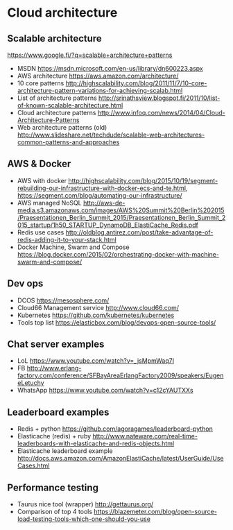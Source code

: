 # Cloud architecture

## Scalable architecture

https://www.google.fi/?q=scalable+architecture+patterns

- MSDN https://msdn.microsoft.com/en-us/library/dn600223.aspx
- AWS architecture https://aws.amazon.com/architecture/
- 10 core patterns http://highscalability.com/blog/2011/11/7/10-core-architecture-pattern-variations-for-achieving-scalab.html
- List of architecture patterns http://srinathsview.blogspot.fi/2011/10/list-of-known-scalable-architecture.html
- Cloud architecture patterns http://www.infoq.com/news/2014/04/Cloud-Architecture-Patterns
- Web architecture patterns (old) http://www.slideshare.net/techdude/scalable-web-architectures-common-patterns-and-approaches

## AWS & Docker

- AWS with docker http://highscalability.com/blog/2015/10/19/segment-rebuilding-our-infrastructure-with-docker-ecs-and-te.html, https://segment.com/blog/automating-our-infrastructure/
- AWS managed NoSQL http://aws-de-media.s3.amazonaws.com/images/AWS%20Summit%20Berlin%202015/Praesentationen_Berlin_Summit_2015/Praesentationen_Berlin_Summit_2015_startup/1h50_STARTUP_DynamoDB_ElastiCache_Redis.pdf
- Redis use cases http://oldblog.antirez.com/post/take-advantage-of-redis-adding-it-to-your-stack.html
- Docker Machine, Swarm and Compose https://blog.docker.com/2015/02/orchestrating-docker-with-machine-swarm-and-compose/
## Dev ops

- DCOS https://mesosphere.com/
- Cloud66 Management service http://www.cloud66.com/
- Kubernetes https://github.com/kubernetes/kubernetes
- Tools top list https://elasticbox.com/blog/devops-open-source-tools/

## Chat server examples

- LoL https://www.youtube.com/watch?v=_jsMpmWaq7I
- FB http://www.erlang-factory.com/conference/SFBayAreaErlangFactory2009/speakers/EugeneLetuchy
- WhatsApp https://www.youtube.com/watch?v=c12cYAUTXXs

## Leaderboard examples

- Redis + python https://github.com/agoragames/leaderboard-python
- Elasticache (redis) + ruby http://www.nateware.com/real-time-leaderboards-with-elasticache-and-redis-objects.html
- Elasticache leaderboard example http://docs.aws.amazon.com/AmazonElastiCache/latest/UserGuide/UseCases.html

## Performance testing

- Taurus nice tool (wrapper) http://gettaurus.org/
- Comparison of top 4 tools https://blazemeter.com/blog/open-source-load-testing-tools-which-one-should-you-use
